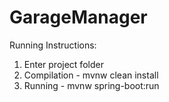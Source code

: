 # GarageManager

Running Instructions:

1. Enter project folder
2. Compilation - mvnw clean install
3. Running - mvnw spring-boot:run
